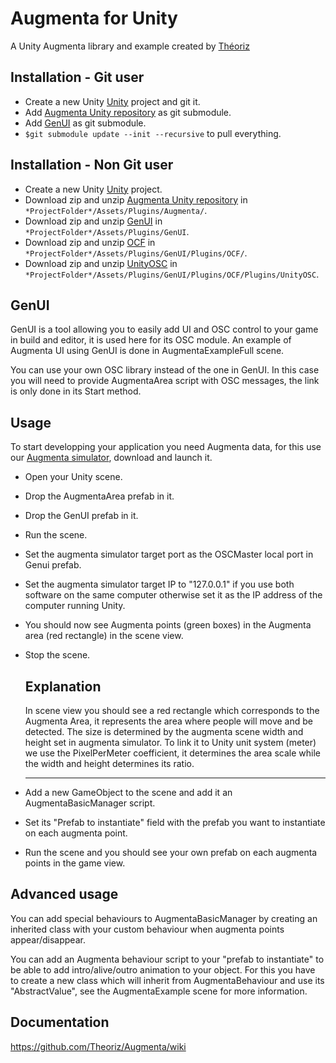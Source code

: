 Augmenta for Unity
=======================

A Unity Augmenta library and example created by [Théoriz](http://www.theoriz.com/en/)

Installation - Git user
-------------------------------------

 - Create a new Unity [Unity](https://unity3d.com/fr) project and git it.
 - Add [Augmenta Unity repository](https://github.com/Theoriz/AugmentaUnity) as git submodule.
 - Add [GenUI](https://github.com/Theoriz/GenUI) as git submodule.
 - `$git submodule update --init --recursive` to pull everything.
 
 Installation - Non Git user
-------------------------------------
- Create a new Unity [Unity](https://unity3d.com/fr) project.
- Download zip and unzip [Augmenta Unity repository](https://github.com/Theoriz/AugmentaUnity) in `*ProjectFolder*/Assets/Plugins/Augmenta/`.
- Download zip and unzip [GenUI](https://github.com/Theoriz/GenUI) in `*ProjectFolder*/Assets/Plugins/GenUI`.
- Download zip and unzip [OCF](https://github.com/Theoriz/OCF) in `*ProjectFolder*/Assets/Plugins/GenUI/Plugins/OCF/`.
- Download zip and unzip [UnityOSC](https://github.com/Theoriz/UnityOSC) in `*ProjectFolder*/Assets/Plugins/GenUI/Plugins/OCF/Plugins/UnityOSC`.
 
GenUI
-------------------------------------

GenUI is a tool allowing you to easily add UI and OSC control to your game in build and editor, it is used here for its OSC module. An example of Augmenta UI using GenUI is done in AugmentaExampleFull scene.

You can use your own OSC library instead of the one in GenUI. In this case you will need to provide AugmentaArea script with OSC messages, the link is only done in its Start method.

Usage
-------------------------------------

To start developping your application you need Augmenta data, for this use our [Augmenta simulator](https://github.com/Theoriz/Augmenta-simulator/releases), download and launch it.

- Open your Unity scene.

- Drop the AugmentaArea prefab in it.

- Drop the GenUI prefab in it.

- Run the scene.

- Set the augmenta simulator target port as the OSCMaster local port in Genui prefab. 

- Set the augmenta simulator target IP to "127.0.0.1" if you use both software on the same computer otherwise set it as the IP address of the computer running Unity.

- You should now see Augmenta points (green boxes) in the Augmenta area (red rectangle) in the scene view.

- Stop the scene.


    Explanation
    -------------------------------------

    In scene view you should see a red rectangle which corresponds to the Augmenta Area, it represents the area where people will move and be detected. The size is determined by the augmenta scene width and height set in augmenta simulator.  To link it to Unity unit system (meter) we use the PixelPerMeter coefficient, it determines the area scale while the width and height determines its ratio.

    -------------------------------------

- Add a new GameObject to the scene and add it an AugmentaBasicManager script.

- Set its "Prefab to instantiate" field with the prefab you want to instantiate on each augmenta point.

- Run the scene and you should see your own prefab on each augmenta points in the game view.


Advanced usage
-------------------------------------

You can add special behaviours to AugmentaBasicManager by creating an inherited class with your custom behaviour when augmenta points appear/disappear.

You can add an Augmenta behaviour script to your "prefab to instantiate" to be able to add intro/alive/outro animation to your object. 
For this you have to create a new class which will inherit from AugmentaBehaviour and use its "AbstractValue", see the AugmentaExample scene for more information.

Documentation
-------------

https://github.com/Theoriz/Augmenta/wiki

